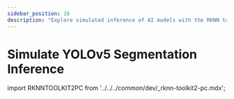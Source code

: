 ```yaml
---
sidebar_position: 10
description: "Explore simulated inference of AI models with the RKNN toolkit and experience the efficiency and precision of intelligent image segmentation"
---
```


# Simulate YOLOv5 Segmentation Inference

import RKNNTOOLKIT2PC from '../../../common/dev/\_rknn-toolkit2-pc.mdx';

<RKNNTOOLKIT2PC />
